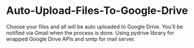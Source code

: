 # Auto-Upload-Files-To-Google-Drive
Choose your files and all will be auto uploaded to Google Drive. You'll be notified via Gmail when the process is done.
Using pydrive library for wrapped Google Drive APIs and smtp for mail server.
